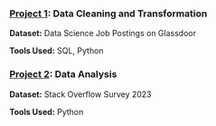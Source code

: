 <!DOCTYPE html>
<html lang="en">
<head>
    <meta charset="UTF-8">
    <meta name="viewport" content="width=device-width, initial-scale=1.0">
</head>
<body>
    <section>
    <h3><a href='https://github.com/n8tmps/portfolioprojects/tree/main/dsjobs_clean'>Project 1</a>: Data Cleaning and Transformation</h3>
        <p><b>Dataset:</b> Data Science Job Postings on Glassdoor</p>
        <p><b>Tools Used:</b> SQL, Python</p>
    <h3><a href='https://github.com/n8tmps/portfolioprojects/tree/main/stack_survey'>Project 2</a>: Data Analysis</h3>
        <p><b>Dataset:</b> Stack Overflow Survey 2023</p>
        <p><b>Tools Used:</b> Python</p>
</body>
</html>
